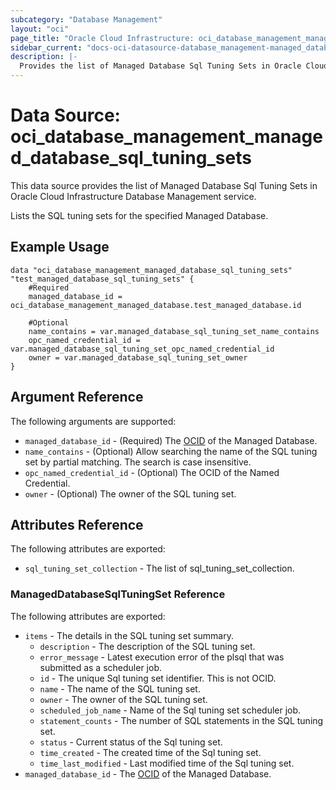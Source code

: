 ```yaml
---
subcategory: "Database Management"
layout: "oci"
page_title: "Oracle Cloud Infrastructure: oci_database_management_managed_database_sql_tuning_sets"
sidebar_current: "docs-oci-datasource-database_management-managed_database_sql_tuning_sets"
description: |-
  Provides the list of Managed Database Sql Tuning Sets in Oracle Cloud Infrastructure Database Management service
---
```


# Data Source: oci_database_management_managed_database_sql_tuning_sets
This data source provides the list of Managed Database Sql Tuning Sets in Oracle Cloud Infrastructure Database Management service.

Lists the SQL tuning sets for the specified Managed Database.


## Example Usage

```hcl
data "oci_database_management_managed_database_sql_tuning_sets" "test_managed_database_sql_tuning_sets" {
	#Required
	managed_database_id = oci_database_management_managed_database.test_managed_database.id

	#Optional
	name_contains = var.managed_database_sql_tuning_set_name_contains
	opc_named_credential_id = var.managed_database_sql_tuning_set_opc_named_credential_id
	owner = var.managed_database_sql_tuning_set_owner
}
```

## Argument Reference

The following arguments are supported:

* `managed_database_id` - (Required) The [OCID](https://docs.cloud.oracle.com/iaas/Content/General/Concepts/identifiers.htm) of the Managed Database.
* `name_contains` - (Optional) Allow searching the name of the SQL tuning set by partial matching. The search is case insensitive.
* `opc_named_credential_id` - (Optional) The OCID of the Named Credential.
* `owner` - (Optional) The owner of the SQL tuning set.


## Attributes Reference

The following attributes are exported:

* `sql_tuning_set_collection` - The list of sql_tuning_set_collection.

### ManagedDatabaseSqlTuningSet Reference

The following attributes are exported:

* `items` - The details in the SQL tuning set summary.
	* `description` - The description of the SQL tuning set.
	* `error_message` - Latest execution error of the plsql that was submitted as a scheduler job.
	* `id` - The unique Sql tuning set identifier. This is not OCID.
	* `name` - The name of the SQL tuning set.
	* `owner` - The owner of the SQL tuning set.
	* `scheduled_job_name` - Name of the Sql tuning set scheduler job.
	* `statement_counts` - The number of SQL statements in the SQL tuning set.
	* `status` - Current status of the Sql tuning set.
	* `time_created` - The created time of the Sql tuning set.
	* `time_last_modified` - Last modified time of the Sql tuning set.
* `managed_database_id` - The [OCID](https://docs.cloud.oracle.com/iaas/Content/General/Concepts/identifiers.htm) of the Managed Database.

